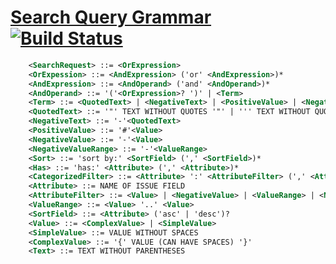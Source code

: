 # [Search Query Grammar](https://www.jetbrains.com/help/youtrack/standalone/Search-Query-Grammar.html) [![Build Status](https://github.com/maksimr/query-input/workflows/Test/badge.svg?branch=master)](https://github.com/maksimr/query-input)


```xml
    <SearchRequest> ::= <OrExpression>
    <OrExpession> ::= <AndExpression> ('or' <AndExpression>)*
    <AndExpression> ::= <AndOperand> ('and' <AndOperand>)*
    <AndOperand> ::= '('<OrExpression>? ')' | <Term>
    <Term> ::= <QuotedText> | <NegativeText> | <PositiveValue> | <NegativeValue> | <Sort> | <Has> | <CategorizedFilter> | <Text>
    <QuotedText> ::= '"' TEXT WITHOUT QUOTES '"' | ''' TEXT WITHOUT QUOTES '''
    <NegativeText> ::= '-'<QuotedText>
    <PositiveValue> ::= '#'<Value>
    <NegativeValue> ::= '-'<Value>
    <NegativeValueRange> ::= '-'<ValueRange>
    <Sort> ::= 'sort by:' <SortField> (',' <SortField>)*
    <Has> ::= 'has:' <Attribute> (',' <Attribute>)*
    <CategorizedFilter> ::= <Attribute> ':' <AttributeFilter> (',' <AttributeFilter>)*
    <Attribute> ::= NAME OF ISSUE FIELD
    <AttributeFilter> ::= <Value> | <NegativeValue> | <ValueRange> | <NegativeValueRange>
    <ValueRange> ::= <Value> '..' <Value>
    <SortField> ::= <Attribute> ('asc' | 'desc')?
    <Value> ::= <ComplexValue> | <SimpleValue>
    <SimpleValue> ::= VALUE WITHOUT SPACES
    <ComplexValue> ::= '{' VALUE (CAN HAVE SPACES) '}'
    <Text> ::= TEXT WITHOUT PARENTHESES
```
